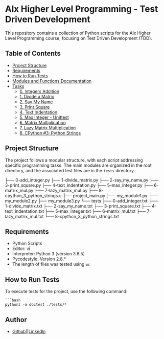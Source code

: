 # Alx Higher Level Programming - Test Driven Development

This repository contains a collection of Python scripts for the Alx Higher Level Programming course, focusing on Test Driven Development (TDD).

## Table of Contents
- [Project Structure](#project-structure)
- [Requirements](#requirements)
- [How to Run Tests](#how-to-run-tests)
- [Modules and Functions Documentation](#modules-and-functions-documentation)
- [Tasks](#tasks)
  - [0. Integers Addition](#0-integers-addition)
  - [1. Divide a Matrix](#1-divide-a-matrix)
  - [2. Say My Name](#2-say-my-name)
  - [3. Print Square](#3-print-square)
  - [4. Text Indentation](#4-text-indentation)
  - [5. Max Integer - Unittest](#5-max-integer---unittest)
  - [6. Matrix Multiplication](#6-matrix-multiplication)
  - [7. Lazy Matrix Multiplication](#7-lazy-matrix-multiplication)
  - [8. CPython #3: Python Strings](#8-cpython-3-python-strings)

## Project Structure

The project follows a modular structure, with each script addressing specific programming tasks. The main modules are organized in the root directory, and the associated test files are in the `tests` directory.

├── 0-add_integer.py
├── 1-divide_matrix.py
├── 2-say_my_name.py
├── 3-print_square.py
├── 4-text_indentation.py
├── 5-max_integer.py
├── 6-matrix_mul.py
├── 7-lazy_matrix_mul.py
├── 8-cpython_3_python_strings.c
├── project_main.py
├── my_module1.py
├── my_module2.py
├── my_module3.py
└── tests
├── 0-add_integer.txt
├── 1-divide_matrix.txt
├── 2-say_my_name.txt
├── 3-print_square.txt
├── 4-text_indentation.txt
├── 5-max_integer.txt
├── 6-matrix_mul.txt
├── 7-lazy_matrix_mul.txt
└── 8-cpython_3_python_strings.txt


## Requirements

- Python Scripts
- Editor: vi
- Interpreter: Python 3 (version 3.8.5)
- Pycodestyle: Version 2.8.*
- The length of files was tested using `wc`

## How to Run Tests

To execute tests for the project, use the following command:

	```bash
	python3 -m doctest ./tests/*

## Author
- [Github](https://github.com/uwen-godwin)||[Linkedln](https://www.linkedin.com/in/godwin-uwen-551b73243/)
